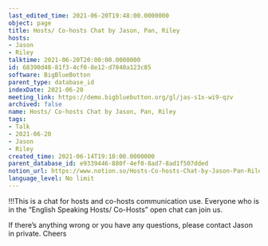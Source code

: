 ```yaml
---
last_edited_time: 2021-06-20T19:48:00.0000000
object: page
title: Hosts/ Co-hosts Chat by Jason, Pan, Riley
hosts:
- Jason
- Riley
talktime: 2021-06-20T20:00:00.0000000
id: 68390d48-81f3-4cf0-8e12-d7840a123c85
software: BigBlueBotton
parent_type: database_id
indexDate: 2021-06-20
meeting_link: https://demo.bigbluebutton.org/gl/jas-s1x-wi9-qzv
archived: false
name: Hosts/ Co-hosts Chat by Jason, Pan, Riley
tags:
- Talk
- 2021-06-20
- Jason
- Riley
created_time: 2021-06-14T19:10:00.0000000
parent_database_id: e9339446-880f-4ef0-8ad7-8ad1f507dded
notion_url: https://www.notion.so/Hosts-Co-hosts-Chat-by-Jason-Pan-Riley-68390d4881f34cf08e12d7840a123c85
language_level: No limit
---
```


!!!This is a chat for hosts and co-hosts communication use. Everyone who is in the “English Speaking Hosts/ Co-Hosts” open chat can join us.

If there’s anything wrong or you have any questions, please contact Jason in private. Cheers

